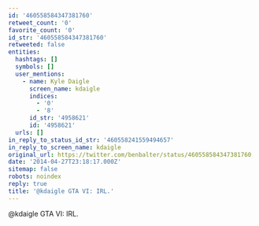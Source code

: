 ```yaml
---
id: '460558584347381760'
retweet_count: '0'
favorite_count: '0'
id_str: '460558584347381760'
retweeted: false
entities:
  hashtags: []
  symbols: []
  user_mentions:
    - name: Kyle Daigle
      screen_name: kdaigle
      indices:
        - '0'
        - '8'
      id_str: '4958621'
      id: '4958621'
  urls: []
in_reply_to_status_id_str: '460558241559494657'
in_reply_to_screen_name: kdaigle
original_url: https://twitter.com/benbalter/status/460558584347381760
date: '2014-04-27T23:18:17.000Z'
sitemap: false
robots: noindex
reply: true
title: '@kdaigle GTA VI: IRL.'
---
```


@kdaigle GTA VI: IRL.